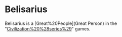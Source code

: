# Belisarius

Belisarius is a [Great%20People](Great Person) in the "[Civilization%20%28series%29](Civilization)" games.